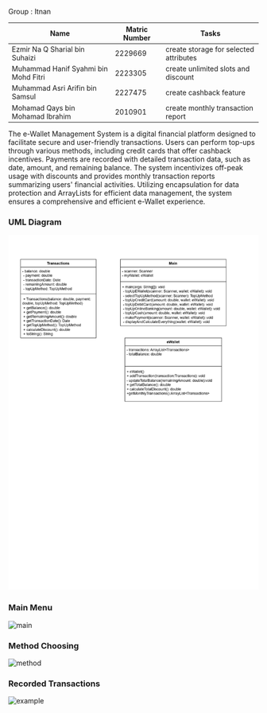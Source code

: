 Group : Itnan

| Name | Matric Number | Tasks |
| --- | --- | --- |
| Ezmir Na Q Sharial bin Suhaizi | 2229669 | create storage for selected attributes |
| Muhammad Hanif Syahmi bin Mohd Fitri | 2223305 | create unlimited slots and discount | 
| Muhammad Asri Arifin bin Samsul | 2227475 | create cashback feature |
| Mohamad Qays bin Mohamad Ibrahim | 2010901 | create monthly transaction report |



The e-Wallet Management System is a digital financial platform designed to facilitate secure and user-friendly transactions. Users can perform top-ups through various methods, including credit cards that offer cashback incentives. Payments are recorded with detailed transaction data, such as date, amount, and remaining balance. The system incentivizes off-peak usage with discounts and provides monthly transaction reports summarizing users' financial activities. Utilizing encapsulation for data protection and ArrayLists for efficient data management, the system ensures a comprehensive and efficient e-Wallet experience.


### UML Diagram
![UML Diagram](https://github.com/haniffsyahmi/Case-Study/blob/Master/UML%20diagram.jpg)


### Main Menu
![main](https://github.com/haniffsyahmi/Case-Study/Example/Annotation%202023-12-28%20113503.png)


### Method Choosing
![method](https://github.com/haniffsyahmi/Case-Study/Example/Annotation%202023-12-28%20113526.png)


### Recorded Transactions
![example](https://github.com/haniffsyahmi/Case-Study/Example/Annotation%202023-12-28%20113618.png)
